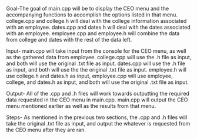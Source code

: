 Goal-The goal of main.cpp will be to display the CEO menu and the accompanying functions to
accomplish the options listed in that menu. college.cpp and college.h will deal with the college
information associated with an employee. dates.cpp and dates.h will deal with the dates
associated with an employee. employee.cpp and employee.h will combine the data from college
and dates with the rest of the data left.

Input- main.cpp will take input from the console for the CEO menu, as well as the gathered data
from employee. college.cpp will use the .h file as input, and both will use the original .txt file as
input. dates.cpp will use the .h file as input, and both will use the the original .txt file as input.
employee.h will use college.h and dates.h as input, employee.cpp will use employee, college, and
dates.h as input, and both will use the original .txt file as input.

Output- All of the .cpp and .h files will work towards outputting the required data requested in
the CEO menu in main.cpp. main.cpp will output the CEO menu mentioned earlier as well as the results 
from that menu.

Steps- As mentioned in the previous two sections, the .cpp and .h files will take the original .txt
file as input, and output the whatever is requested from the CEO menu after they are ran.

